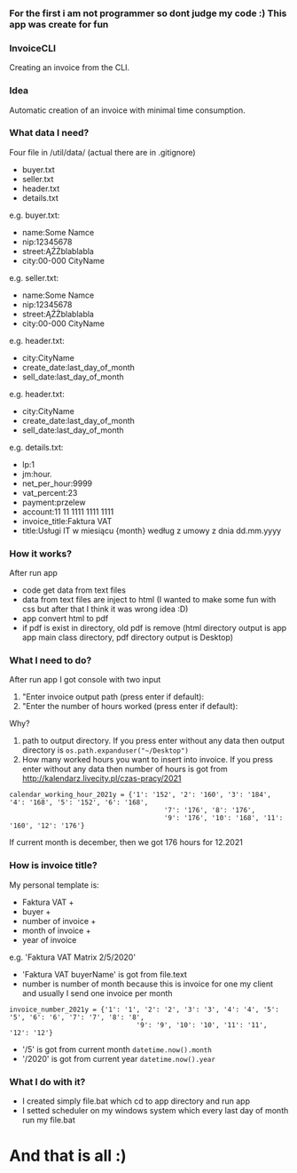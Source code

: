 ### For the first i am not programmer so dont judge my code :) This app was create for fun

### **InvoiceCLI**
Creating an invoice from the CLI.

### **Idea**
Automatic creation of an invoice with minimal time consumption.

### **What data I need?**
Four file in /util/data/ (actual there are in .gitignore)
- buyer.txt
- seller.txt
- header.txt
- details.txt

e.g. buyer.txt:
- name:Some Namce
- nip:12345678
- street:ĄŹŻblablabla
- city:00-000 CityName
    
e.g. seller.txt:
- name:Some Namce
- nip:12345678
- street:ĄŹŻblablabla
- city:00-000 CityName

e.g. header.txt:
- city:CityName
- create_date:last_day_of_month
- sell_date:last_day_of_month
    
e.g. header.txt:
- city:CityName
- create_date:last_day_of_month
- sell_date:last_day_of_month
 
e.g. details.txt:   
- lp:1
- jm:hour.
- net_per_hour:9999
- vat_percent:23
- payment:przelew
- account:11 11 1111 1111 1111
- invoice_title:Faktura VAT
- title:Usługi IT w miesiącu {month} według z umowy z dnia dd.mm.yyyy
    
### **How it works?**
After run app
- code get data from text files
- data from text files are inject to html (I wanted to make some fun with css but after that I think it was wrong idea :D)
- app convert html to pdf
- if pdf is exist in directory, old pdf is remove (html directory output is app app main class directory, pdf directory output is Desktop)

### **What I need to do?**
After run app I got console with two input
1) "Enter invoice output path (press enter if default):
2) "Enter the number of hours worked (press enter if default):

Why?
1) path to output directory. If you press enter without any data then output directory is ```os.path.expanduser("~/Desktop")```
2) How many worked hours you want to insert into invoice. If you press enter without any data then number of hours is got from http://kalendarz.livecity.pl/czas-pracy/2021 
```
calendar_working_hour_2021y = {'1': '152', '2': '160', '3': '184', '4': '168', '5': '152', '6': '168',
                                       '7': '176', '8': '176',
                                       '9': '176', '10': '168', '11': '160', '12': '176'}
```
If current month is december, then we got 176 hours for 12.2021

### **How is invoice title?**
My personal template is:
- Faktura VAT +
- buyer +
- number of invoice +
- month of invoice +
- year of invoice

e.g. 'Faktura VAT Matrix 2/5/2020'
- 'Faktura VAT buyerName' is got from file.text
- number is number of month because this is invoice for one my client and usually I send one invoice per month
```
invoice_number_2021y = {'1': '1', '2': '2', '3': '3', '4': '4', '5': '5', '6': '6', '7': '7', '8': '8',
                                '9': '9', '10': '10', '11': '11', '12': '12'}
```
- '/5' is got from current month ```datetime.now().month```
- '/2020' is got from current year ```datetime.now().year```

### **What I do with it?**
- I created simply file.bat which cd to app directory and run app
- I setted scheduler on my windows system which every last day of month run my file.bat



# And that is all :)
